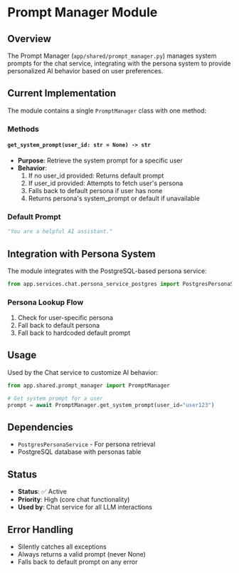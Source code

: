 # Prompt Manager Module

## Overview

The Prompt Manager (`app/shared/prompt_manager.py`) manages system prompts for the chat service, integrating with the persona system to provide personalized AI behavior based on user preferences.

## Current Implementation

The module contains a single `PromptManager` class with one method:

### Methods

#### `get_system_prompt(user_id: str = None) -> str`
- **Purpose**: Retrieve the system prompt for a specific user
- **Behavior**: 
  1. If no user_id provided: Returns default prompt
  2. If user_id provided: Attempts to fetch user's persona
  3. Falls back to default persona if user has none
  4. Returns persona's system_prompt or default if unavailable

### Default Prompt
```python
"You are a helpful AI assistant."
```

## Integration with Persona System

The module integrates with the PostgreSQL-based persona service:

```python
from app.services.chat.persona_service_postgres import PostgresPersonaService
```

### Persona Lookup Flow
1. Check for user-specific persona
2. Fall back to default persona
3. Fall back to hardcoded default prompt

## Usage

Used by the Chat service to customize AI behavior:

```python
from app.shared.prompt_manager import PromptManager

# Get system prompt for a user
prompt = await PromptManager.get_system_prompt(user_id="user123")
```

## Dependencies

- `PostgresPersonaService` - For persona retrieval
- PostgreSQL database with personas table

## Status

- **Status**: ✅ Active
- **Priority**: High (core chat functionality)
- **Used by**: Chat service for all LLM interactions

## Error Handling

- Silently catches all exceptions
- Always returns a valid prompt (never None)
- Falls back to default prompt on any error